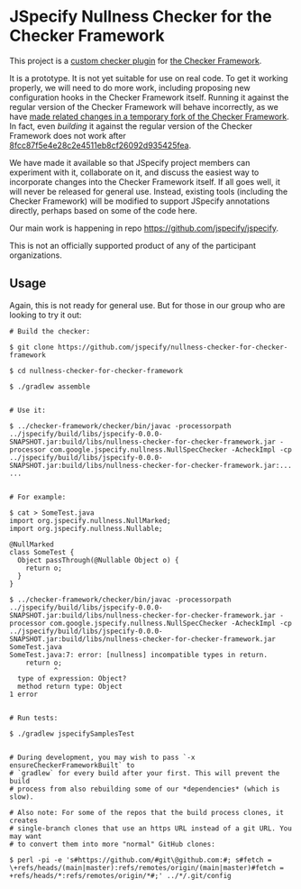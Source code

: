 # JSpecify Nullness Checker for the Checker Framework

This project is a
[custom checker plugin](https://checkerframework.org/manual/#creating-a-checker)
for [the Checker Framework](https://checkerframework.org/).

It is a prototype. It is not yet suitable for use on real code. To get it
working properly, we will need to do more work, including proposing new
configuration hooks in the Checker Framework itself. Running it against the
regular version of the Checker Framework will behave incorrectly, as we have
[made related changes in a temporary fork of the Checker Framework](https://github.com/jspecify/checker-framework).
In fact, even _building_ it against the regular version of the Checker Framework
does not work after
[8fcc87f5e4e28c2e4511eb8cf26092d935425fea](https://github.com/jspecify/nullness-checker-for-checker-framework/commit/8fcc87f5e4e28c2e4511eb8cf26092d935425fea).

We have made it available so that JSpecify project members can experiment with
it, collaborate on it, and discuss the easiest way to incorporate changes into
the Checker Framework itself. If all goes well, it will never be released for
general use. Instead, existing tools (including the Checker Framework) will be
modified to support JSpecify annotations directly, perhaps based on some of the
code here.

Our main work is happening in repo https://github.com/jspecify/jspecify.

This is not an officially supported product of any of the participant
organizations.

## Usage

Again, this is not ready for general use. But for those in our group who are
looking to try it out:

```
# Build the checker:

$ git clone https://github.com/jspecify/nullness-checker-for-checker-framework

$ cd nullness-checker-for-checker-framework

$ ./gradlew assemble


# Use it:

$ ../checker-framework/checker/bin/javac -processorpath ../jspecify/build/libs/jspecify-0.0.0-SNAPSHOT.jar:build/libs/nullness-checker-for-checker-framework.jar -processor com.google.jspecify.nullness.NullSpecChecker -AcheckImpl -cp ../jspecify/build/libs/jspecify-0.0.0-SNAPSHOT.jar:build/libs/nullness-checker-for-checker-framework.jar:... ...


# For example:

$ cat > SomeTest.java
import org.jspecify.nullness.NullMarked;
import org.jspecify.nullness.Nullable;

@NullMarked
class SomeTest {
  Object passThrough(@Nullable Object o) {
    return o;
  }
}

$ ../checker-framework/checker/bin/javac -processorpath ../jspecify/build/libs/jspecify-0.0.0-SNAPSHOT.jar:build/libs/nullness-checker-for-checker-framework.jar -processor com.google.jspecify.nullness.NullSpecChecker -AcheckImpl -cp ../jspecify/build/libs/jspecify-0.0.0-SNAPSHOT.jar:build/libs/nullness-checker-for-checker-framework.jar SomeTest.java
SomeTest.java:7: error: [nullness] incompatible types in return.
    return o;
           ^
  type of expression: Object?
  method return type: Object
1 error


# Run tests:

$ ./gradlew jspecifySamplesTest


# During development, you may wish to pass `-x ensureCheckerFrameworkBuilt` to
# `gradlew` for every build after your first. This will prevent the build
# process from also rebuilding some of our *dependencies* (which is slow).

# Also note: For some of the repos that the build process clones, it creates
# single-branch clones that use an https URL instead of a git URL. You may want
# to convert them into more "normal" GitHub clones:

$ perl -pi -e 's#https://github.com/#git\@github.com:#; s#fetch = \+refs/heads/(main|master):refs/remotes/origin/(main|master)#fetch = +refs/heads/*:refs/remotes/origin/*#;' ../*/.git/config
```
